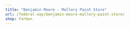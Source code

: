 ```yaml
---
title: "Benjamin Moore - Mallory Paint Store"
url: /federal-way/benjamin-moore-mallory-paint-store/
shop: Farben
---
```

